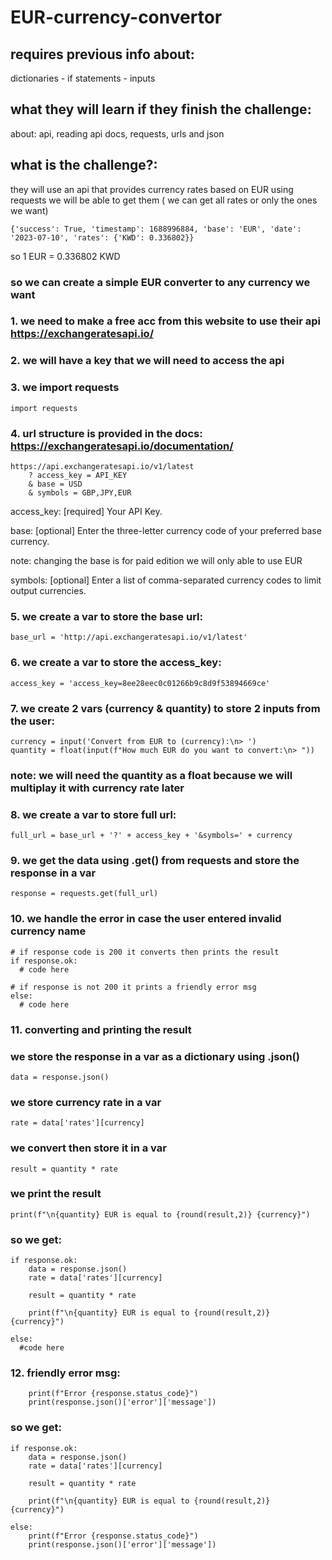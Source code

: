# EUR-currency-convertor

## requires previous info about: 
dictionaries - if statements - inputs

## what they will learn if they finish the challenge:
about: api, reading api docs, requests,  urls and json

## what is the challenge?:
they will use an api that provides currency rates based on EUR
using requests we will be able to get them ( we can get all rates or only the ones we want) 
```
{'success': True, 'timestamp': 1688996884, 'base': 'EUR', 'date': '2023-07-10', 'rates': {'KWD': 0.336802}}
```
so 1 EUR = 0.336802 KWD

### so we can create a simple EUR converter to any currency we want

### 1. we need to make a free acc from this website to use their api https://exchangeratesapi.io/

### 2. we will have a key that we will need to access the api 

### 3. we import requests
```
import requests
``` 

### 4. url structure is provided in the docs: https://exchangeratesapi.io/documentation/
```
https://api.exchangeratesapi.io/v1/latest
    ? access_key = API_KEY
    & base = USD
    & symbols = GBP,JPY,EUR
```
access_key: [required] Your API Key.

base: [optional] Enter the three-letter currency code of your preferred base currency.

note: changing the base is for paid edition we will only able to use EUR

symbols:  [optional] Enter a list of comma-separated currency codes to limit output currencies.
    
### 5. we create a var to store the base url:
```
base_url = 'http://api.exchangeratesapi.io/v1/latest'
```

### 6. we create a var to store the access_key:
```
access_key = 'access_key=8ee28eec0c01266b9c8d9f53894669ce'
```

### 7. we create 2 vars (currency & quantity) to store 2 inputs from the user:
```
currency = input('Convert from EUR to (currency):\n> ')
quantity = float(input(f"How much EUR do you want to convert:\n> "))
```
### note: we will need the quantity as a float because we will multiplay it with currency rate later

### 8. we create a var to store full url:
```
full_url = base_url + '?' + access_key + '&symbols=' + currency
```

### 9. we get the data using .get() from requests and store the response in a var
```
response = requests.get(full_url)
```

### 10. we handle the error in case the user entered invalid currency name 
```
# if response code is 200 it converts then prints the result
if response.ok:
  # code here

# if response is not 200 it prints a friendly error msg
else:
  # code here
```

### 11. converting and printing the result

### we store the response in a var as a dictionary using .json()
```
data = response.json()
```

### we store currency rate in a var
```
rate = data['rates'][currency]
```

### we convert then store it in a var
```
result = quantity * rate
```

### we print the result 
```
print(f"\n{quantity} EUR is equal to {round(result,2)} {currency}")
```

### so we get:
```
if response.ok:
    data = response.json()
    rate = data['rates'][currency]

    result = quantity * rate
    
    print(f"\n{quantity} EUR is equal to {round(result,2)} {currency}")

else:
  #code here
```

### 12. friendly error msg:
```
    print(f"Error {response.status_code}")
    print(response.json()['error']['message'])
```

### so we get:

```
if response.ok:
    data = response.json()
    rate = data['rates'][currency]

    result = quantity * rate
    
    print(f"\n{quantity} EUR is equal to {round(result,2)} {currency}")

else:
    print(f"Error {response.status_code}")
    print(response.json()['error']['message'])
```
